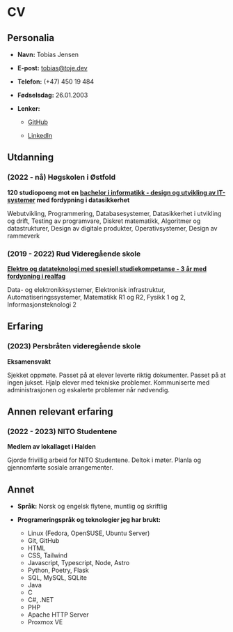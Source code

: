 # CV

## Personalia

-   **Navn:** Tobias Jensen

-   **E-post:** <tobias@toje.dev>

-   **Telefon:** (+47) 450 19 484

-   **Fødselsdag:** 26.01.2003

-   **Lenker:**

    -   [GitHub](https://github.com/Jentob)

    -   [LinkedIn](https://linkedin.com/in/jensen-tobias)

## Utdanning

### (2022 - nå) Høgskolen i Østfold

**120 studiopoeng mot en [bachelor i informatikk - design og utvikling av IT-systemer](https://www.hiof.no/studier/programmer/itbdes-bachelorstudium-i-informatikk-design-og-utvikling-av-itsystemer/studieplaner/h2022.html) med fordypning i datasikkerhet**

Webutvikling, Programmering, Databasesystemer, Datasikkerhet i utvikling og drift, Testing av programvare, Diskret matematikk, Algoritmer og datastrukturer, Design av digitale produkter, Operativsystemer, Design av rammeverk

### (2019 - 2022) Rud Videregående skole

**[Elektro og datateknologi med spesiell studiekompetanse - 3 år med fordypning i realfag](https://afk.no/rud-vgs/utdanningstilbud/elektro-og-datateknologi/)**

Data- og elektronikksystemer, Elektronisk infrastruktur, Automatiseringssystemer, Matematikk R1 og R2, Fysikk 1 og 2, Informasjonsteknologi 2

## Erfaring

### (2023) Persbråten videregående skole

**Eksamensvakt**

Sjekket oppmøte. Passet på at elever leverte riktig dokumenter. Passet på at ingen jukset. Hjalp elever med tekniske problemer. Kommuniserte med administrasjonen og eskalerte problemer når nødvendig.

## Annen relevant erfaring

### (2022 - 2023) NITO Studentene

**Medlem av lokallaget i Halden**

Gjorde frivillig arbeid for NITO Studentene. Deltok i møter. Planla og gjennomførte sosiale arrangementer.

## Annet

-   **Språk:** Norsk og engelsk flytene, muntlig og skriftlig

-   **Programeringspråk og teknologier jeg har brukt:**
    -   Linux (Fedora, OpenSUSE, Ubuntu Server)
    -   Git, GitHub
    -   HTML
    -   CSS, Tailwind
    -   Javascript, Typescript, Node, Astro
    -   Python, Poetry, Flask
    -   SQL, MySQL, SQLite
    -   Java
    -   C
    -   C#, .NET
    -   PHP
    -   Apache HTTP Server
    -   Proxmox VE
